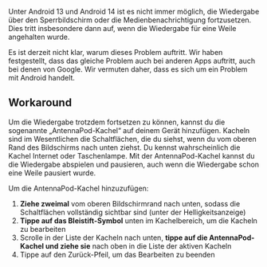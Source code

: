 Unter Android 13 und Android 14 ist es nicht immer möglich, die Wiedergabe über den Sperrbildschirm oder die Medienbenachrichtigung fortzusetzen. Dies tritt insbesondere dann auf, wenn die Wiedergabe für eine Weile angehalten wurde.

Es ist derzeit nicht klar, warum dieses Problem auftritt. Wir haben festgestellt, dass das gleiche Problem auch bei anderen Apps auftritt, auch bei denen von Google. Wir vermuten daher, dass es sich um ein Problem mit Android handelt.

## Workaround

Um die Wiedergabe trotzdem fortsetzen zu können, kannst du die sogenannte „AntennaPod-Kachel“ auf deinem Gerät hinzufügen. Kacheln sind im Wesentlichen die Schaltflächen, die du siehst, wenn du vom oberen Rand des Bildschirms nach unten ziehst. Du kennst wahrscheinlich die Kachel Internet oder Taschenlampe. Mit der AntennaPod-Kachel kannst du die Wiedergabe abspielen und pausieren, auch wenn die Wiedergabe schon eine Weile pausiert wurde.

Um die AntennaPod-Kachel hinzuzufügen:

1. **Ziehe zweimal** vom oberen Bildschirmrand nach unten, sodass die Schaltflächen vollständig sichtbar sind (unter der Helligkeitsanzeige)
1. **Tippe auf das Bleistift-Symbol** unten im Kachelbereich, um die Kacheln zu bearbeiten
1. Scrolle in der Liste der Kacheln nach unten, **tippe auf die AntennaPod-Kachel und ziehe sie** nach oben in die Liste der aktiven Kacheln
1. Tippe auf den Zurück-Pfeil, um das Bearbeiten zu beenden
